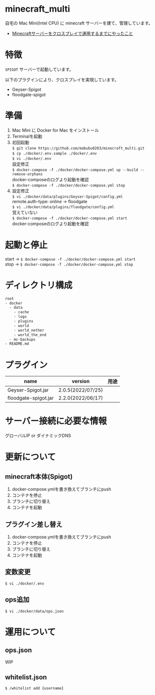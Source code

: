 # minecraft_multi
自宅の Mac Mini(Intel CPU) に minecraft サーバーを建て、管理しています。

- [Minecraftサーバーをクロスプレイで運用するまでにやったこと](https://qiita.com/mabubu0203/items/59a78b689740b42549c0)

# 特徴
`SPIGOT` サーバーで起動しています。

以下のプラグインにより、クロスプレイを実現しています。
- Geyser-Spigot
- floodgate-spigot

# 準備
1. Mac Mini に Docker for Mac をインストール
1. Terminalを起動
1. 初回起動  
  `$ git clone https://github.com/mabubu0203/minecraft_multi.git`  
  `$ cp ./docker/.env.sample ./docker/.env`  
  `$ vi ./docker/.env`  
    設定修正  
  `$ docker-compose -f ./docker/docker-compose.yml up --build --remove-orphans`  
  docker-composeのログより起動を確認  
  `$ docker-compose -f ./docker/docker-compose.yml stop`  
1. 設定修正  
  `$ vi ./docker/data/plugins/Geyser-Spigot/config.yml`    
    remote.auth-type: online -> floodgate  
  `$ vi ./docker/data/plugins/floodgate/config.yml`  
    覚えていない  
  `$ docker-compose -f ./docker/docker-compose.yml start`  
  docker-composeのログより起動を確認  

# 起動と停止
start -> `$ docker-compose -f ./docker/docker-compose.yml start`  
stop -> `$ docker-compose -f ./docker/docker-compose.yml stop`  

# ディレクトリ構成

```bash
root
- docker
  - data
    - cache
    - logs
    - plugins
    - world
    - world_nether
    - world_the_end
  - mc-backups
- README.md
```

# プラグイン

| name | version | 用途 |
| - | - | - |
| Geyser-Spigot.jar | 2.0.5(2022/07/25) |  |
| floodgate-spigot.jar | 2.2.0(2022/06/17) |  |

# サーバー接続に必要な情報

グローバルIP or ダイナミックDNS

# 更新について

## minecraft本体(Spigot)

1. docker-compose.ymlを書き換えてブランチにpush
1. コンテナを停止
1. ブランチに切り替え
1. コンテナを起動

## プラグイン差し替え

1. docker-compose.ymlを書き換えてブランチにpush
1. コンテナを停止
1. ブランチに切り替え
1. コンテナを起動

## 変数変更

```
$ vi ./docker/.env
```

## ops追加

```
$ vi ./docker/data/ops.json
```

# 運用について

## ops.json

WIP

## whitelist.json

`$ /whitelist add {username}`
